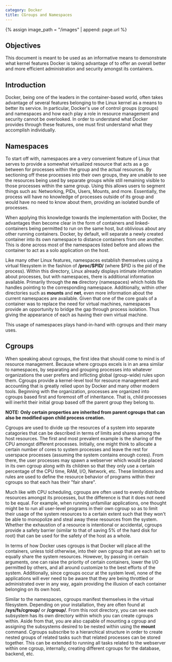 ```yaml
---
category: Docker
title: CGroups and Namespaces
---
```


{% assign image_path = "/images" | append: page.url %}

## Objectives

This document is meant to be used as an informative means to demonstrate what kernel features Docker is taking advantage of to offer an overall better and more efficient administration and security amongst its containers.

## Introduction

Docker, being one of the leaders in the container-based world, often takes advantage of several features belonging to the Linux kernel as a means to better its service. In particular, Docker's use of control groups (cgroups) and namespaces and how each play a role in resource management and security cannot be overlooked. In order to understand what Docker provides through these features, one must first understand what they accomplish individually.

## Namespaces

To start off with, namespaces are a very convenient feature of Linux that serves to provide a somewhat virtualized resource that acts as a go between for processes within the group and the actual resources. By sectioning off these processes into their own groups, they are unable to see the resources being used by separate groups while still remaining visible to those processes within the same group. Using this allows users to segment things such as: Networking, PIDs, Users, Mounts, and more. Essentially, the process will have no knowledge of processes outside of its group and would have no need to know about them, providing an isolated bundle of processes.

When applying this knowledge towards the implementation with Docker, the advantages then become clear in the form of containers and linked-containers being permitted to run on the same host, but oblivious about any other running containers. Docker, by default, will separate a newly created container into its own namespace to distance containers from one another. This is done across most of the namespaces listed before and allows the container to act as a solo application on the host.

Like many other Linux features, namespaces establish themselves using a virtual filesystem in the fashion of **/proc/$PID/** (where $PID is the pid of the process). Within this directory, Linux already displays intimate information about processes, but with namespaces, there is additional information available. Primarily through the **ns** directory (namespaces) which holds file handles pointing to the corresponding namespace. Additionally, within other directories such as **mounts** and **net**, even more information about the current namespaces are available. Given that one of the core goals of a container was to replace the need for virtual machines, namespaces provide an opportunity to bridge the gap through process isolation. Thus giving the appearance of each as having their own virtual machine.

This usage of namespaces plays hand-in-hand with cgroups and their many uses.

## Cgroups

When speaking about cgroups, the first idea that should come to mind is of resource management. Because where cgroups excels is in an area similar to namespaces, by separating and grouping processes into whatever organizations the user prefers and inflicting global (group-wide) rules upon them. Cgroups provide a kernel-level tool for resource management and accounting that is greatly relied upon by Docker and many other modern tools. Beginning with the organization, processes are organized into cgroups based first and foremost off of inheritance. That is, child processes will inerhit their initial group based off the parent group they belong to.

**NOTE: Only certain properties are inherited from parent cgroups that can also be modified upon child process creation.**

Cgroups are used to divide up the resources of a system into separate catagories that can be described in terms of limits and shares among the host resources. The first and most prevalent example is the sharing of the CPU amongst different processes. Initially, one might think to allocate a certain number of cores to system processes and leave the rest for userspace processes (assuming the system contains enough cores). From there, the user processes may spawn a webserver which would be placed in its own cgroup along with its children so that they only use a certain percentage of the CPU time, RAM, I/O, Network, etc. These limitations and rules are used to define the resource behavior of programs within their cgroups so that each has their "fair share".

Much like with CPU scheduling, cgroups are often used to evenly distribute resources amongst its processes, but the difference is that it does not need to be equal. For example, when running unfamiliar applications, one thought might be to run all user-level programs in their own cgroup so as to limit their usage of the system resources to a certain extent such that they won't be able to monopolize and steal away these resources from the system. Whether the exhaustion of a resource is intentional or accidental, cgroups provide a safety barrier (similar to that of saving 5% of the hard disk for root) that can be used for the safety of the host as a whole.

In terms of how Docker uses cgroups is that Docker will place all the containers, unless told otherwise, into their own cgroup that are each set to equally share the system resources. However, by passing in certain arguments, one can raise the priority of certain containers, lower the I/O permitted by others, and all around customize to the best efforts of the system. Additionally, since cgroups occur at the system level, none of the applications will ever need to be aware that they are being throttled or administrated over in any way, again providing the illusion of each container belonging on its own host.

Similar to the namespaces, cgroups manifest themselves in the virtual filesystem. Depending on your installation, they are often found at **/sys/fs/cgroup/** or **/cgroup/**. From this root directory, you can see each subsystem has its own directory within which you can create cgroups within. Aside from that, you are also capable of mounting a cgroup and assigning the subsystems desired to be nested within using the **mount** command. Cgroups subscribe to a hierarchical structure in order to create nested groups of related tasks such that related processes can be stored together. This can be extended to running all tasks related to the webserver within one cgroup, internally, creating different cgroups for the database, backend, etc.

